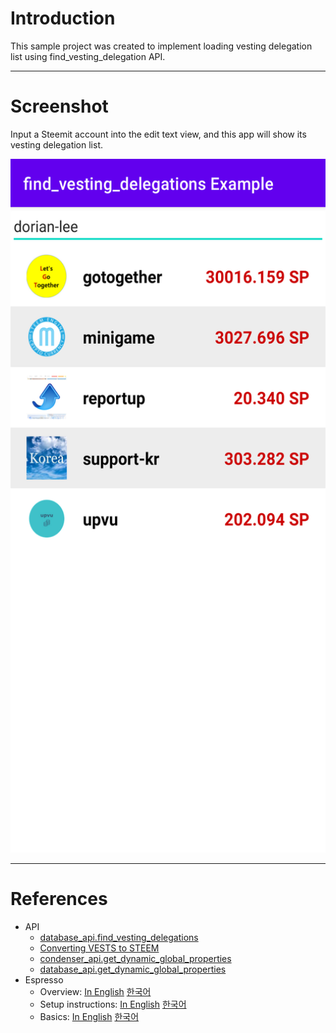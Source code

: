 # Introduction

This sample project was created to implement loading vesting delegation list using find_vesting_delegation API.

---

# Screenshot

Input a Steemit account into the edit text view, and this app will show its vesting delegation list.

<img src="./screenshot-01.png" width="540" height="1110">

---

# References

* API
  * [database_api.find_vesting_delegations](https://developers.steem.io/apidefinitions/#database_api.find_vesting_delegations)
  * [Converting VESTS to STEEM](https://developers.steem.io/tutorials-recipes/vest-to-steem)
  * [condenser_api.get_dynamic_global_properties](https://developers.steem.io/apidefinitions/#condenser_api.get_dynamic_global_properties)
  * [database_api.get_dynamic_global_properties](https://developers.steem.io/apidefinitions/#database_api.get_dynamic_global_properties)
* Espresso
  * Overview: [In English](https://developer.android.com/training/testing/espresso) [한국어](https://developer.android.com/training/testing/espresso?hl=ko) 
  * Setup instructions: [In English](https://developer.android.com/training/testing/espresso/setup) [한국어](https://developer.android.com/training/testing/espresso/setup?hl=ko)
  * Basics: [In English](https://developer.android.com/training/testing/espresso/basics) [한국어](https://developer.android.com/training/testing/espresso/basics?hl=ko)